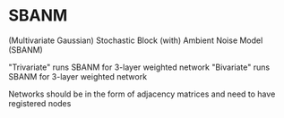 # SBANM
(Multivariate Gaussian) Stochastic Block (with) Ambient Noise Model (SBANM)


"Trivariate" runs SBANM for  3-layer weighted network
"Bivariate" runs SBANM for  3-layer weighted network

Networks should be in the form of adjacency matrices and need to have registered nodes 
